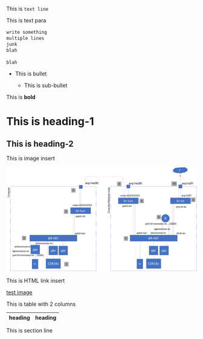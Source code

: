This is `text line`

This is text para
```
write something
multiple lines
junk
blah

blah
```

* This is bullet

  * This is sub-bullet

This is **bold**

# This is heading-1

## This is heading-2

This is image insert

![test image](https://github.com/userlerueda/LTRCLD-1451/blob/master/images/neutron-2.png)

This is HTML link insert

[test image](https://github.com/userlerueda/LTRCLD-1451/blob/master/images/neutron-2.png)


This is table with 2 columns

|heading|heading|
|-------|-------|


This is section line


